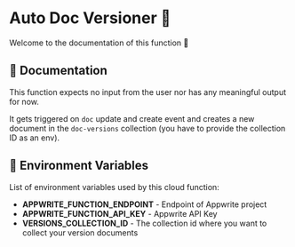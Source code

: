 # Auto Doc Versioner 🧩

Welcome to the documentation of this function 👋

## 🤖 Documentation

This function expects no input from the user nor has any meaningful output for now.

It gets triggered on `doc` update and create event and creates a new document in the `doc-versions` collection (you have to provide the collection ID as an env).

## 📝 Environment Variables

List of environment variables used by this cloud function:

- **APPWRITE_FUNCTION_ENDPOINT** - Endpoint of Appwrite project
- **APPWRITE_FUNCTION_API_KEY** - Appwrite API Key
- **VERSIONS_COLLECTION_ID** - The collection id where you want to collect your version documents
